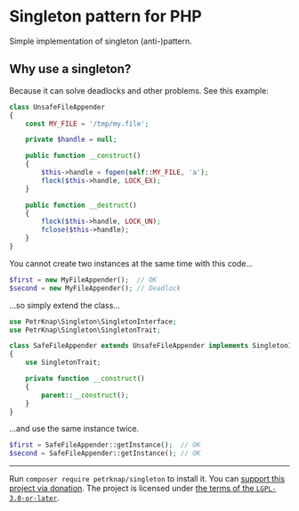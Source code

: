 # Singleton pattern for PHP

Simple implementation of singleton (anti-)pattern.


## Why use a singleton?

Because it can solve deadlocks and other problems. See this example:

```php
class UnsafeFileAppender
{
    const MY_FILE = '/tmp/my.file';

    private $handle = null;

    public function __construct()
    {
        $this->handle = fopen(self::MY_FILE, 'a');
        flock($this->handle, LOCK_EX);
    }

    public function __destruct()
    {
        flock($this->handle, LOCK_UN);
        fclose($this->handle);
    }
}
```

You cannot create two instances at the same time with this code...

```php
$first = new MyFileAppender();  // OK
$second = new MyFileAppender(); // Deadlock
```

...so simply extend the class...

```php
use PetrKnap\Singleton\SingletonInterface;
use PetrKnap\Singleton\SingletonTrait;

class SafeFileAppender extends UnsafeFileAppender implements SingletonInterface
{
    use SingletonTrait;

    private function __construct()
    {
        parent::__construct();
    }
}
```

...and use the same instance twice.

```php
$first = SafeFileAppender::getInstance();  // OK
$second = SafeFileAppender::getInstance(); // OK
```

---

Run `composer require petrknap/singleton` to install it.
You can [support this project via donation](https://petrknap.github.io/donate.html).
The project is licensed under [the terms of the `LGPL-3.0-or-later`](./COPYING.LESSER).
